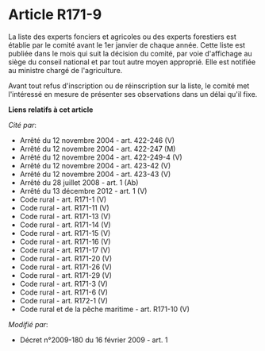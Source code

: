# Article R171-9

La liste des experts fonciers et agricoles ou des experts forestiers est établie par le comité avant le 1er janvier de chaque
année. Cette liste est publiée dans le mois qui suit la décision du comité, par voie d'affichage au siège du conseil national
et par tout autre moyen approprié. Elle est notifiée au ministre chargé de l'agriculture.

Avant tout refus d'inscription ou de réinscription sur la liste, le comité met l'intéressé en mesure de présenter ses
observations dans un délai qu'il fixe.

**Liens relatifs à cet article**

_Cité par_:

  - Arrêté du 12 novembre 2004 - art. 422-246 (V)
  - Arrêté du 12 novembre 2004 - art. 422-247 (M)
  - Arrêté du 12 novembre 2004 - art. 422-249-4 (V)
  - Arrêté du 12 novembre 2004 - art. 423-42 (V)
  - Arrêté du 12 novembre 2004 - art. 423-43 (V)
  - Arrêté du 28 juillet 2008 - art. 1 (Ab)
  - Arrêté du 13 décembre 2012 - art. 1 (V)
  - Code rural - art. R171-1 (V)
  - Code rural - art. R171-11 (V)
  - Code rural - art. R171-13 (V)
  - Code rural - art. R171-14 (V)
  - Code rural - art. R171-15 (V)
  - Code rural - art. R171-16 (V)
  - Code rural - art. R171-17 (V)
  - Code rural - art. R171-20 (V)
  - Code rural - art. R171-26 (V)
  - Code rural - art. R171-29 (V)
  - Code rural - art. R171-3 (V)
  - Code rural - art. R171-6 (V)
  - Code rural - art. R172-1 (V)
  - Code rural et de la pêche maritime - art. R171-10 (V)

_Modifié par_:

  - Décret n°2009-180 du 16 février 2009 - art. 1
